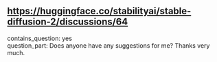 ## https://huggingface.co/stabilityai/stable-diffusion-2/discussions/64

contains_question: yes  
question_part: Does anyone have any suggestions for me? Thanks very much.